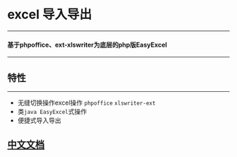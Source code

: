 # excel 导入导出

---

#### 基于phpoffice、ext-xlswriter为底层的php版EasyExcel

---

## 特性

---

- 无缝切换操作excel操作 `phpoffice` `xlswriter-ext`
- 类`java EasyExcel`式操作
- 便捷式导入导出

## [中文文档](http://php-excel-docs.death-satan.com/zh)
